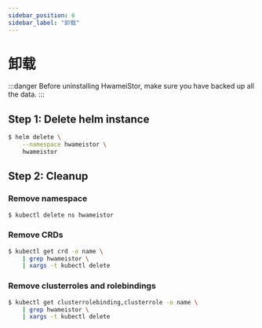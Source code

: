 ```yaml
---
sidebar_position: 6
sidebar_label: "卸载"
---
```


# 卸载

:::danger
Before uninstalling HwameiStor, make sure you have backed up all the data.
:::

## Step 1: Delete helm instance

```bash
$ helm delete \
    --namespace hwameistor \
    hwameistor
```

## Step 2: Cleanup

### Remove namespace

```bash
$ kubectl delete ns hwameistor
```

### Remove CRDs

```bash
$ kubectl get crd -o name \
    | grep hwameistor \
    | xargs -t kubectl delete
```

### Remove clusterroles and rolebindings

```bash
$ kubectl get clusterrolebinding,clusterrole -o name \
    | grep hwameistor \
    | xargs -t kubectl delete
```
